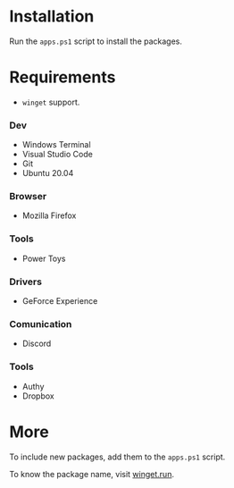 # Installation

Run the `apps.ps1` script to install the packages.

# Requirements

- `winget` support.

### Dev

- Windows Terminal
- Visual Studio Code
- Git
- Ubuntu 20.04

### Browser

- Mozilla Firefox

### Tools

- Power Toys

### Drivers

- GeForce Experience

### Comunication

- Discord

### Tools

- Authy
- Dropbox

# More

To include new packages, add them to the `apps.ps1` script.

To know the package name, visit [winget.run](https://winget.run/).
